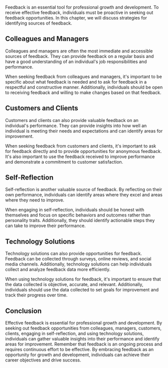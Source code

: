 
Feedback is an essential tool for professional growth and development. To receive effective feedback, individuals must be proactive in seeking out feedback opportunities. In this chapter, we will discuss strategies for identifying sources of feedback.

Colleagues and Managers
-----------------------

Colleagues and managers are often the most immediate and accessible sources of feedback. They can provide feedback on a regular basis and have a good understanding of an individual's job responsibilities and performance.

When seeking feedback from colleagues and managers, it's important to be specific about what feedback is needed and to ask for feedback in a respectful and constructive manner. Additionally, individuals should be open to receiving feedback and willing to make changes based on that feedback.

Customers and Clients
---------------------

Customers and clients can also provide valuable feedback on an individual's performance. They can provide insights into how well an individual is meeting their needs and expectations and can identify areas for improvement.

When seeking feedback from customers and clients, it's important to ask for feedback directly and to provide opportunities for anonymous feedback. It's also important to use the feedback received to improve performance and demonstrate a commitment to customer satisfaction.

Self-Reflection
---------------

Self-reflection is another valuable source of feedback. By reflecting on their own performance, individuals can identify areas where they excel and areas where they need to improve.

When engaging in self-reflection, individuals should be honest with themselves and focus on specific behaviors and outcomes rather than personality traits. Additionally, they should identify actionable steps they can take to improve their performance.

Technology Solutions
--------------------

Technology solutions can also provide opportunities for feedback. Feedback can be collected through surveys, online reviews, and social media channels. Additionally, technology solutions can help individuals collect and analyze feedback data more efficiently.

When using technology solutions for feedback, it's important to ensure that the data collected is objective, accurate, and relevant. Additionally, individuals should use the data collected to set goals for improvement and track their progress over time.

Conclusion
----------

Effective feedback is essential for professional growth and development. By seeking out feedback opportunities from colleagues, managers, customers, clients, engaging in self-reflection, and using technology solutions, individuals can gather valuable insights into their performance and identify areas for improvement. Remember that feedback is an ongoing process and requires continuous effort to be effective. By embracing feedback as an opportunity for growth and development, individuals can achieve their career objectives and drive success.
